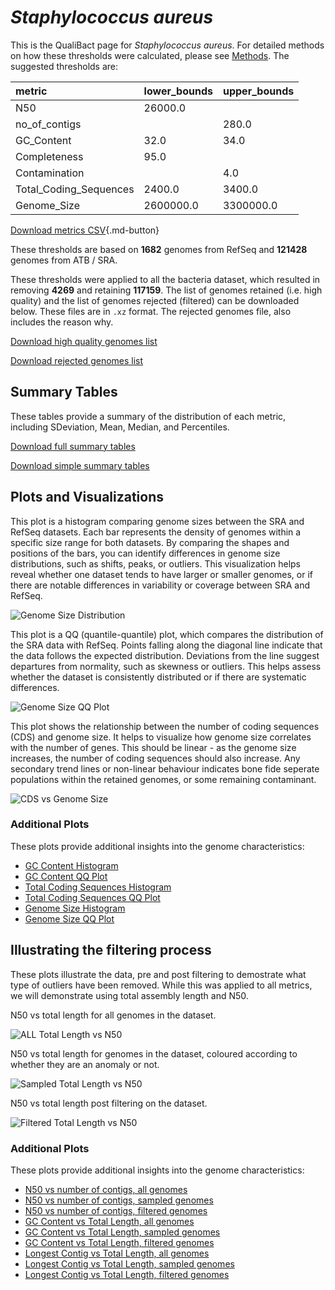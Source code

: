 # *Staphylococcus aureus*

This is the QualiBact page for *Staphylococcus aureus*. For detailed methods on how these thresholds were calculated, please see [Methods](../../methods.md).
The suggested thresholds are: 

| metric                 | lower_bounds   | upper_bounds   |
|:-----------------------|:---------------|:---------------|
| N50                    | 26000.0        |                |
| no_of_contigs          |                | 280.0          |
| GC_Content             | 32.0           | 34.0           |
| Completeness           | 95.0           |                |
| Contamination          |                | 4.0            |
| Total_Coding_Sequences | 2400.0         | 3400.0         |
| Genome_Size            | 2600000.0      | 3300000.0      |

[Download metrics CSV](Staphylococcus_aureus_metrics.csv){.md-button}


These thresholds are based on **1682** genomes from RefSeq and **121428** genomes from ATB / SRA.

These thresholds were applied to all the bacteria dataset, which resulted in removing **4269** and retaining **117159**.
The list of genomes retained (i.e. high quality) and the list of genomes rejected (filtered) can be downloaded below. These files are in `.xz` format. The rejected genomes file, also includes the reason why.

[Download high quality genomes list](Staphylococcus_aureus_high_quality_genomes.csv.xz)


[Download rejected genomes list](Staphylococcus_aureus_filtered_out_genomes.csv.xz)



## Summary Tables
These tables provide a summary of the distribution of each metric, including SDeviation, Mean, Median, and Percentiles.

[Download full summary tables](summary.csv)

[Download simple summary tables](selected_summary.csv)

## Plots and Visualizations

This plot is a histogram comparing genome sizes between the SRA and RefSeq datasets. Each bar represents the density of genomes within a specific size range for both datasets. By comparing the shapes and positions of the bars, you can identify differences in genome size distributions, such as shifts, peaks, or outliers. This visualization helps reveal whether one dataset tends to have larger or smaller genomes, or if there are notable differences in variability or coverage between SRA and RefSeq.

![Genome Size Distribution](Genome_Size_refseq_histogram_kde.png)

This plot is a QQ (quantile-quantile) plot, which compares the distribution of the SRA data with RefSeq. Points falling along the diagonal line indicate that the data follows the expected distribution. Deviations from the line suggest departures from normality, such as skewness or outliers. This helps assess whether the dataset is consistently distributed or if there are systematic differences.

![Genome Size QQ Plot](Genome_Size_refseq_qqplot.png)

This plot shows the relationship between the number of coding sequences (CDS) and genome size. It helps to visualize how genome size correlates with the number of genes. This should be linear - as the genome size increases, the number of coding sequences should also increase. Any secondary trend lines or non-linear behaviour indicates bone fide seperate populations within the retained genomes, or some remaining contaminant. 

![CDS vs Genome Size](Staphylococcus_aureus_CDS_vs_Genome_Size.png)

### Additional Plots

These plots provide additional insights into the genome characteristics:

- [GC Content Histogram](GC_Content_refseq_histogram_kde.png)
- [GC Content QQ Plot](GC_Content_refseq_qqplot.png)
- [Total Coding Sequences Histogram](Total_Coding_Sequences_refseq_histogram_kde.png)
- [Total Coding Sequences QQ Plot](Total_Coding_Sequences_refseq_qqplot.png)
- [Genome Size Histogram](Genome_Size_refseq_histogram_kde.png)
- [Genome Size QQ Plot](Genome_Size_refseq_qqplot.png)
## Illustrating the filtering process
These plots illustrate the data, pre and post filtering to demostrate what type of outliers have been removed. While this was applied to all metrics, we will demonstrate using total assembly length and N50.

N50 vs total length for all genomes in the dataset.

![ALL Total Length vs N50](Staphylococcus_aureus_all_total_length_N50.png)

N50 vs total length for genomes in the dataset, coloured according to whether they are an anomaly or not.

![Sampled Total Length vs N50](Staphylococcus_aureus_sample_total_length_N50.png)

N50 vs total length post filtering on the dataset.

![Filtered Total Length vs N50](Staphylococcus_aureus_filt_total_length_N50.png)

### Additional Plots

These plots provide additional insights into the genome characteristics:

- [N50 vs number of contigs, all genomes](Staphylococcus_aureus_all_N50_number.png)
- [N50 vs number of contigs, sampled genomes](Staphylococcus_aureus_sample_N50_number.png)
- [N50 vs number of contigs, filtered genomes](Staphylococcus_aureus_filt_N50_number.png)
- [GC Content vs Total Length, all genomes](Staphylococcus_aureus_all_total_length_GC_Content.png)
- [GC Content vs Total Length, sampled genomes](Staphylococcus_aureus_sample_total_length_GC_Content.png)
- [GC Content vs Total Length, filtered genomes](Staphylococcus_aureus_filt_total_length_GC_Content.png)
- [Longest Contig vs Total Length, all genomes](Staphylococcus_aureus_all_total_length_longest.png)
- [Longest Contig vs Total Length, sampled genomes](Staphylococcus_aureus_sample_total_length_longest.png)
- [Longest Contig vs Total Length, filtered genomes](Staphylococcus_aureus_filt_total_length_longest.png)
